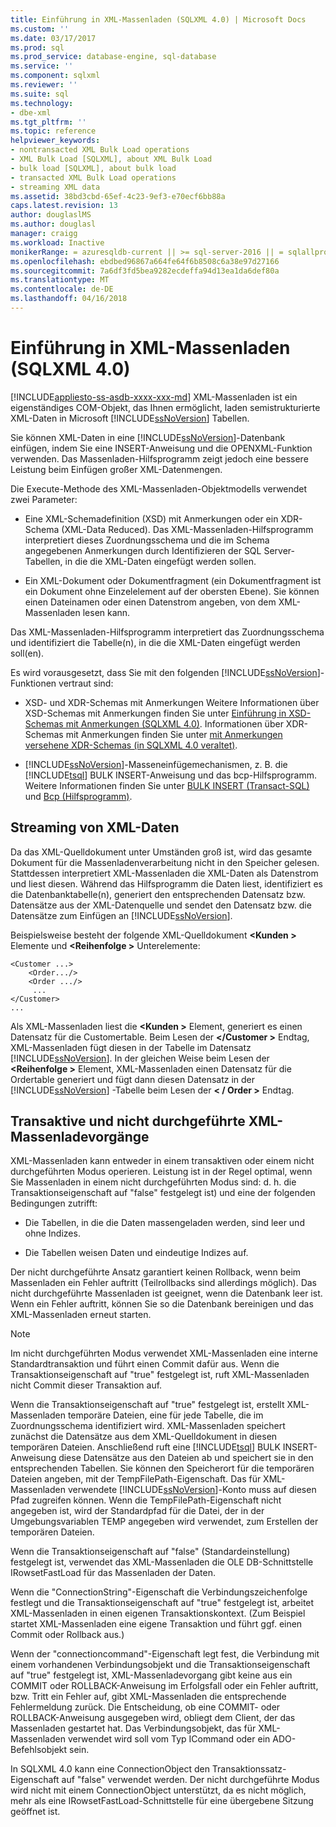 ```yaml
---
title: Einführung in XML-Massenladen (SQLXML 4.0) | Microsoft Docs
ms.custom: ''
ms.date: 03/17/2017
ms.prod: sql
ms.prod_service: database-engine, sql-database
ms.service: ''
ms.component: sqlxml
ms.reviewer: ''
ms.suite: sql
ms.technology:
- dbe-xml
ms.tgt_pltfrm: ''
ms.topic: reference
helpviewer_keywords:
- nontransacted XML Bulk Load operations
- XML Bulk Load [SQLXML], about XML Bulk Load
- bulk load [SQLXML], about bulk load
- transacted XML Bulk Load operations
- streaming XML data
ms.assetid: 38bd3cbd-65ef-4c23-9ef3-e70ecf6bb88a
caps.latest.revision: 13
author: douglaslMS
ms.author: douglasl
manager: craigg
ms.workload: Inactive
monikerRange: = azuresqldb-current || >= sql-server-2016 || = sqlallproducts-allversions
ms.openlocfilehash: ebdbed96867a664fe64f6b8508c6a38e97d27166
ms.sourcegitcommit: 7a6df3fd5bea9282ecdeffa94d13ea1da6def80a
ms.translationtype: MT
ms.contentlocale: de-DE
ms.lasthandoff: 04/16/2018
---
```

# <a name="introduction-to-xml-bulk-load-sqlxml-40"></a>Einführung in XML-Massenladen (SQLXML 4.0)
[!INCLUDE[appliesto-ss-asdb-xxxx-xxx-md](../../../includes/appliesto-ss-asdb-xxxx-xxx-md.md)]
  XML-Massenladen ist ein eigenständiges COM-Objekt, das Ihnen ermöglicht, laden semistrukturierte XML-Daten in Microsoft [!INCLUDE[ssNoVersion](../../../includes/ssnoversion-md.md)] Tabellen.  
  
 Sie können XML-Daten in eine [!INCLUDE[ssNoVersion](../../../includes/ssnoversion-md.md)]-Datenbank einfügen, indem Sie eine INSERT-Anweisung und die OPENXML-Funktion verwenden. Das Massenladen-Hilfsprogramm zeigt jedoch eine bessere Leistung beim Einfügen großer XML-Datenmengen.  
  
 Die Execute-Methode des XML-Massenladen-Objektmodells verwendet zwei Parameter:  
  
-   Eine XML-Schemadefinition (XSD) mit Anmerkungen oder ein XDR-Schema (XML-Data Reduced). Das XML-Massenladen-Hilfsprogramm interpretiert dieses Zuordnungsschema und die im Schema angegebenen Anmerkungen durch Identifizieren der SQL Server-Tabellen, in die die XML-Daten eingefügt werden sollen.  
  
-   Ein XML-Dokument oder Dokumentfragment (ein Dokumentfragment ist ein Dokument ohne Einzelelement auf der obersten Ebene). Sie können einen Dateinamen oder einen Datenstrom angeben, von dem XML-Massenladen lesen kann.  
  
 Das XML-Massenladen-Hilfsprogramm interpretiert das Zuordnungsschema und identifiziert die Tabelle(n), in die die XML-Daten eingefügt werden soll(en).  
  
 Es wird vorausgesetzt, dass Sie mit den folgenden [!INCLUDE[ssNoVersion](../../../includes/ssnoversion-md.md)]-Funktionen vertraut sind:  
  
-   XSD- und XDR-Schemas mit Anmerkungen Weitere Informationen über XSD-Schemas mit Anmerkungen finden Sie unter [Einführung in XSD-Schemas mit Anmerkungen &#40;SQLXML 4.0&#41;](../../../relational-databases/sqlxml/annotated-xsd-schemas/introduction-to-annotated-xsd-schemas-sqlxml-4-0.md). Informationen über XDR-Schemas mit Anmerkungen finden Sie unter [mit Anmerkungen versehene XDR-Schemas &#40;in SQLXML 4.0 veraltet&#41;](../../../relational-databases/sqlxml/annotated-xsd-schemas/annotated-xdr-schemas-deprecated-in-sqlxml-4-0.md).  
  
-   [!INCLUDE[ssNoVersion](../../../includes/ssnoversion-md.md)]-Masseneinfügemechanismen, z. B. die [!INCLUDE[tsql](../../../includes/tsql-md.md)] BULK INSERT-Anweisung und das bcp-Hilfsprogramm. Weitere Informationen finden Sie unter [BULK INSERT &#40;Transact-SQL&#41; ](../../../t-sql/statements/bulk-insert-transact-sql.md) und [Bcp (Hilfsprogramm)](../../../tools/bcp-utility.md).  
  
## <a name="streaming-of-xml-data"></a>Streaming von XML-Daten  
 Da das XML-Quelldokument unter Umständen groß ist, wird das gesamte Dokument für die Massenladenverarbeitung nicht in den Speicher gelesen. Stattdessen interpretiert XML-Massenladen die XML-Daten als Datenstrom und liest diesen. Während das Hilfsprogramm die Daten liest, identifiziert es die Datenbanktabelle(n), generiert den entsprechenden Datensatz bzw. Datensätze aus der XML-Datenquelle und sendet den Datensatz bzw. die Datensätze zum Einfügen an [!INCLUDE[ssNoVersion](../../../includes/ssnoversion-md.md)].  
  
 Beispielsweise besteht der folgende XML-Quelldokument  **\<Kunden >** Elemente und  **\<Reihenfolge >** Unterelemente:  
  
```  
<Customer ...>  
    <Order.../>  
    <Order .../>  
     ...  
</Customer>  
...  
```  
  
 Als XML-Massenladen liest die  **\<Kunden >** Element, generiert es einen Datensatz für die Customertable. Beim Lesen der  **\</Customer >** Endtag, XML-Massenladen fügt diesen in der Tabelle im Datensatz [!INCLUDE[ssNoVersion](../../../includes/ssnoversion-md.md)]. In der gleichen Weise beim Lesen der  **\<Reihenfolge >** Element, XML-Massenladen einen Datensatz für die Ordertable generiert und fügt dann diesen Datensatz in der [!INCLUDE[ssNoVersion](../../../includes/ssnoversion-md.md)] -Tabelle beim Lesen der  **\< / Order >** Endtag.  
  
## <a name="transacted-and-nontransacted-xml-bulk-load-operations"></a>Transaktive und nicht durchgeführte XML-Massenladevorgänge  
 XML-Massenladen kann entweder in einem transaktiven oder einem nicht durchgeführten Modus operieren. Leistung ist in der Regel optimal, wenn Sie Massenladen in einem nicht durchgeführten Modus sind: d. h. die Transaktionseigenschaft auf "false" festgelegt ist) und eine der folgenden Bedingungen zutrifft:  
  
-   Die Tabellen, in die die Daten massengeladen werden, sind leer und ohne Indizes.  
  
-   Die Tabellen weisen Daten und eindeutige Indizes auf.  
  
 Der nicht durchgeführte Ansatz garantiert keinen Rollback, wenn beim Massenladen ein Fehler auftritt (Teilrollbacks sind allerdings möglich). Das nicht durchgeführte Massenladen ist geeignet, wenn die Datenbank leer ist. Wenn ein Fehler auftritt, können Sie so die Datenbank bereinigen und das XML-Massenladen erneut starten.  
  
> [!NOTE]  
>  Im nicht durchgeführten Modus verwendet XML-Massenladen eine interne Standardtransaktion und führt einen Commit dafür aus. Wenn die Transaktionseigenschaft auf "true" festgelegt ist, ruft XML-Massenladen nicht Commit dieser Transaktion auf.  
  
 Wenn die Transaktionseigenschaft auf "true" festgelegt ist, erstellt XML-Massenladen temporäre Dateien, eine für jede Tabelle, die im Zuordnungsschema identifiziert wird. XML-Massenladen speichert zunächst die Datensätze aus dem XML-Quelldokument in diesen temporären Dateien. Anschließend ruft eine [!INCLUDE[tsql](../../../includes/tsql-md.md)] BULK INSERT-Anweisung diese Datensätze aus den Dateien ab und speichert sie in den entsprechenden Tabellen. Sie können den Speicherort für die temporären Dateien angeben, mit der TempFilePath-Eigenschaft. Das für XML-Massenladen verwendete [!INCLUDE[ssNoVersion](../../../includes/ssnoversion-md.md)]-Konto muss auf diesen Pfad zugreifen können. Wenn die TempFilePath-Eigenschaft nicht angegeben ist, wird der Standardpfad für die Datei, der in der Umgebungsvariablen TEMP angegeben wird verwendet, zum Erstellen der temporären Dateien.  
  
 Wenn die Transaktionseigenschaft auf "false" (Standardeinstellung) festgelegt ist, verwendet das XML-Massenladen die OLE DB-Schnittstelle IRowsetFastLoad für das Massenladen der Daten.  
  
 Wenn die "ConnectionString"-Eigenschaft die Verbindungszeichenfolge festlegt und die Transaktionseigenschaft auf "true" festgelegt ist, arbeitet XML-Massenladen in einen eigenen Transaktionskontext. (Zum Beispiel startet XML-Massenladen eine eigene Transaktion und führt ggf. einen Commit oder Rollback aus.)  
  
 Wenn der "connectioncommand"-Eigenschaft legt fest, die Verbindung mit einem vorhandenen Verbindungsobjekt und die Transaktionseigenschaft auf "true" festgelegt ist, XML-Massenladevorgang gibt keine aus ein COMMIT oder ROLLBACK-Anweisung im Erfolgsfall oder ein Fehler auftritt, bzw. Tritt ein Fehler auf, gibt XML-Massenladen die entsprechende Fehlermeldung zurück. Die Entscheidung, ob eine COMMIT- oder ROLLBACK-Anweisung ausgegeben wird, obliegt dem Client, der das Massenladen gestartet hat. Das Verbindungsobjekt, das für XML-Massenladen verwendet wird soll vom Typ ICommand oder ein ADO-Befehlsobjekt sein.  
  
 In SQLXML 4.0 kann eine ConnectionObject den Transaktionssatz-Eigenschaft auf "false" verwendet werden. Der nicht durchgeführte Modus wird nicht mit einem ConnectionObject unterstützt, da es nicht möglich, mehr als eine IRowsetFastLoad-Schnittstelle für eine übergebene Sitzung geöffnet ist.  
  
  
